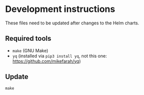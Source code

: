 # Development instructions

These files need to be updated after changes to the Helm charts.

## Required tools

* `make` (GNU Make)
* `yq` (installed via `pip3 install yq`, not this one: <https://github.com/mikefarah/yq>)

## Update

```shell
make
```
